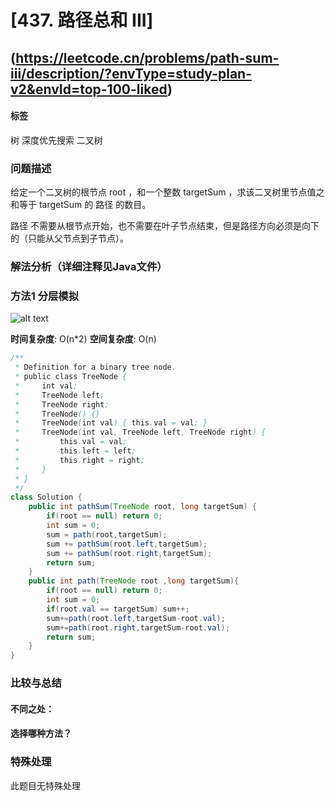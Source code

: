 # [437. 路径总和 III] 
## (https://leetcode.cn/problems/path-sum-iii/description/?envType=study-plan-v2&envId=top-100-liked)

#### **标签** 
树
深度优先搜索
二叉树


### 问题描述
给定一个二叉树的根节点 root ，和一个整数 targetSum ，求该二叉树里节点值之和等于 targetSum 的 路径 的数目。

路径 不需要从根节点开始，也不需要在叶子节点结束，但是路径方向必须是向下的（只能从父节点到子节点）。

### 解法分析（详细注释见Java文件）
### 方法1 分层模拟

![alt text](image-1.png)

**时间复杂度**: O(n*2)
**空间复杂度**: O(n)
```java
/**
 * Definition for a binary tree node.
 * public class TreeNode {
 *     int val;
 *     TreeNode left;
 *     TreeNode right;
 *     TreeNode() {}
 *     TreeNode(int val) { this.val = val; }
 *     TreeNode(int val, TreeNode left, TreeNode right) {
 *         this.val = val;
 *         this.left = left;
 *         this.right = right;
 *     }
 * }
 */
class Solution {
    public int pathSum(TreeNode root, long targetSum) {
        if(root == null) return 0;
        int sum = 0;
        sum = path(root,targetSum);
        sum += pathSum(root.left,targetSum);
        sum += pathSum(root.right,targetSum);
        return sum;
    }
    public int path(TreeNode root ,long targetSum){
        if(root == null) return 0;
        int sum = 0;
        if(root.val == targetSum) sum++;
        sum+=path(root.left,targetSum-root.val);
        sum+=path(root.right,targetSum-root.val);
        return sum;
    }
}
```

### 比较与总结
#### 不同之处：

#### 选择哪种方法？


### 特殊处理
此题目无特殊处理
